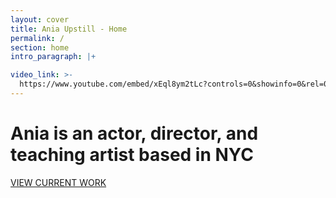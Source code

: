 ```yaml
---
layout: cover
title: Ania Upstill - Home
permalink: /
section: home
intro_paragraph: |+

video_link: >-
  https://www.youtube.com/embed/xEql8ym2tLc?controls=0&showinfo=0&rel=0&autoplay=1&loop=1
---
```



# Ania is an actor, director, and teaching artist based in NYC

<!-- <div class="video-background">
  <div class="video-foreground">
    <iframe src="https://www.youtube.com/embed/xEql8ym2tLc?controls=0&showinfo=0&rel=0&autoplay=1&loop=1" frameborder="0" allowfullscreen></iframe>
  </div>
</div> -->

<a href="/work" class="btn">VIEW CURRENT WORK</a>
